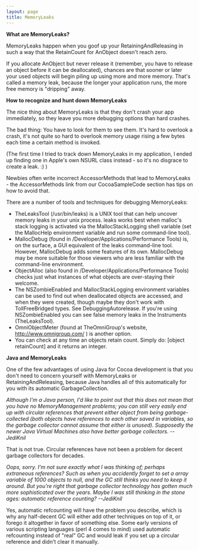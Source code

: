 ```yaml
---
layout: page
title: MemoryLeaks
---
```




**What are MemoryLeaks?**

MemoryLeaks happen when you goof up your RetainingAndReleasing in such a way that the RetainCount for AnObject doesn't reach zero.

If you allocate AnObject but never release it (remember, you have to release an object before it can be deallocated), chances are that sooner or later your used objects will begin piling up using more and more memory. That's called a memory leak, because the longer your application runs, the more free memory is "dripping" away.

**How to recognize and hunt down MemoryLeaks**

The nice thing about MemoryLeaks is that they don't crash your app immediately, so they leave you more debugging options than hard crashes. 

The bad thing: You have to look for them to see them. It's hard to overlook a crash, it's not quite so hard to overlook memory usage rising a few bytes each time a certain method is invoked.

(The first time I tried to track down MemoryLeaks in my application, I ended up finding one in Apple's own NSURL class instead - so it's no disgrace to create a leak. :) )

Newbies often write incorrect AccessorMethods that lead to MemoryLeaks - the AccessorMethods link from our CocoaSampleCode section has tips on how to avoid that.

There are a number of tools and techniques for debugging MemoryLeaks:


* TheLeaksTool (/usr/bin/leaks) is a UNIX tool that can help uncover memory leaks in your unix process. leaks works best when malloc's stack logging is activated via the MallocStackLogging shell variable (set the MallocHelp environment variable and run some command-line tool).
* MallocDebug (found in /Developer/Applications/Performance Tools) is, on the surface, a GUI equivalent of the leaks command-line tool. However, MallocDebug adds some features of its own. MallocDebug may be more suitable for those viewers who are less familiar with the command-line environment.
* ObjectAlloc (also found in /Developer/Applications/Performance Tools) checks just what instances of what objects are over-staying their welcome.
* The NSZombieEnabled and MallocStackLogging environment variables can be used to find out when deallocated objects are accessed, and when they were created, though maybe they don't work with TollFreeBridged types. See DebuggingAutorelease. If you're using NSZombieEnabled you can see false memory leaks in the Instruments (TheLeaksTool).
* OmniObjectMeter (found at TheOmniGroup's website, http://www.omnigroup.com/ ) is another option.
* You can check at any time an objects retain count. Simply do: [object retainCount] and it returns an integer.


**Java and MemoryLeaks**

One of the few advantages of using Java for Cocoa development is that you don't need to concern yourself with MemoryLeaks or RetainingAndReleasing, because Java handles all of this automatically for you with its automatic GarbageCollection.

*Although I'm a Java person, I'd like to point out that this does not mean that you have no MemoryManagement problems; you can still very easily end up with circular references that prevent either object from being garbage-collected (both objects have references to each other saved in variables, so the garbage collector cannot assume that either is unused). Supposedly the newer Java Virtual Machines also have better garbage collectors. --JediKnil*

That is not true. Circular references have not been a problem for decent garbage collectors for decades.

*Oops, sorry. I'm not sure exactly what I was thinking of; perhaps extraneous references? Such as when you accidently forget to set a array variable of 1000 objects to     null, and the GC still thinks you need to keep it around. But you're right that garbage collector technology has gotten much more sophisticated over the years. Maybe I was still thinking in the stone ages: automatic reference counting? --JediKnil*

Yes, automatic refcounting will have the problem you describe, which is why any half-decent GC will either add other techniques on top of it, or forego it altogether in favor of something else. Some early versions of various scripting languages (perl 4 comes to mind) used automatic refcounting instead of "real" GC and would leak if you set up a circular reference and didn't clear it manually.


